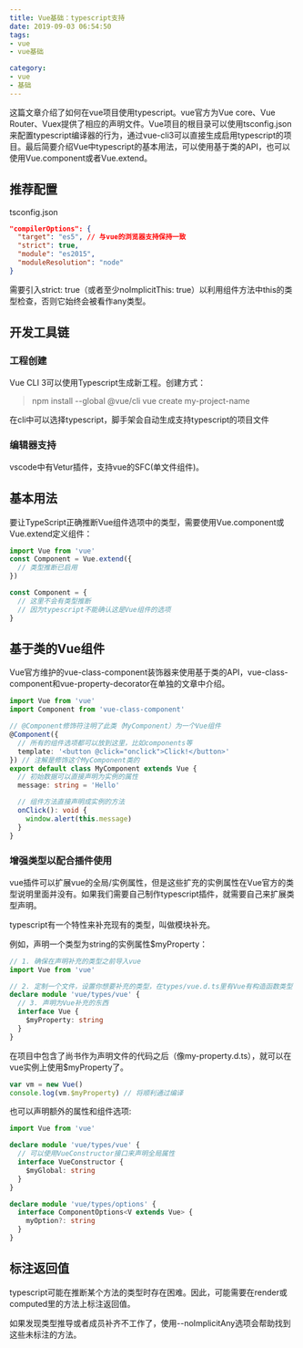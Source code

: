 ```yaml
---
title: Vue基础：typescript支持
date: 2019-09-03 06:54:50
tags:
- vue
- vue基础

category:
- vue
- 基础
---
```


这篇文章介绍了如何在vue项目使用typescript。vue官方为Vue core、Vue Router、Vuex提供了相应的声明文件。Vue项目的根目录可以使用tsconfig.json来配置typescript编译器的行为，通过vue-cli3可以直接生成启用typescript的项目。最后简要介绍Vue中typescript的基本用法，可以使用基于类的API，也可以使用Vue.component或者Vue.extend。

## 推荐配置
tsconfig.json
```json
"compilerOptions": {
  "target": "es5", // 与vue的浏览器支持保持一致
  "strict": true,
  "module": "es2015",
  "moduleResolution": "node"
}
```
需要引入strict: true（或者至少noImplicitThis: true）以利用组件方法中this的类型检查，否则它始终会被看作any类型。

## 开发工具链
### 工程创建
Vue CLI 3可以使用Typescript生成新工程。创建方式：

> npm install --global @vue/cli
> vue create my-project-name

在cli中可以选择typescript，脚手架会自动生成支持typescript的项目文件

### 编辑器支持
vscode中有Vetur插件，支持vue的SFC(单文件组件)。

## 基本用法
要让TypeScript正确推断Vue组件选项中的类型，需要使用Vue.component或Vue.extend定义组件：

```typescript
import Vue from 'vue'
const Component = Vue.extend({
  // 类型推断已启用
})

const Component = {
  // 这里不会有类型推断
  // 因为typescript不能确认这是Vue组件的选项
}
```

## 基于类的Vue组件
Vue官方维护的vue-class-component装饰器来使用基于类的API，vue-class-component和vue-property-decorator在单独的文章中介绍。

```typescript
import Vue from 'vue'
import Component from 'vue-class-component'

// @Component修饰符注明了此类（MyComponent）为一个Vue组件
@Component({
  // 所有的组件选项都可以放到这里，比如components等
  template: '<button @click="onclick">Click!</button>'
}) // 注解是修饰这个MyComponent类的
export default class MyComponent extends Vue {
  // 初始数据可以直接声明为实例的属性
  message: string = 'Hello'

  // 组件方法直接声明成实例的方法
  onClick(): void {
    window.alert(this.message)
  }
}
```

### 增强类型以配合插件使用
vue插件可以扩展vue的全局/实例属性，但是这些扩充的实例属性在Vue官方的类型说明里面并没有。如果我们需要自己制作typescript插件，就需要自己来扩展类型声明。

typescript有一个特性来补充现有的类型，叫做模块补充。

例如，声明一个类型为string的实例属性$myProperty：
```typescript
// 1. 确保在声明补充的类型之前导入vue
import Vue from 'vue'

// 2. 定制一个文件，设置你想要补充的类型，在types/vue.d.ts里有Vue有构造函数类型
declare module 'vue/types/vue' {
  // 3. 声明为Vue补充的东西
  interface Vue {
    $myProperty: string
  }
}
```

在项目中包含了尚书作为声明文件的代码之后（像my-property.d.ts），就可以在vue实例上使用$myProperty了。

```typescript
var vm = new Vue()
console.log(vm.$myProperty) // 将顺利通过编译
```
也可以声明额外的属性和组件选项:
```typescript
import Vue from 'vue'

declare module 'vue/types/vue' {
  // 可以使用VueConstructor接口来声明全局属性
  interface VueConstructor {
    $myGlobal: string
  }
}

declare module 'vue/types/options' {
  interface ComponentOptions<V extends Vue> {
    myOption?: string
  }
}
```

## 标注返回值
typescript可能在推断某个方法的类型时存在困难。因此，可能需要在render或computed里的方法上标注返回值。

如果发现类型推导或者成员补齐不工作了，使用--noImplicitAny选项会帮助找到这些未标注的方法。